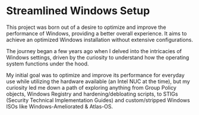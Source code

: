 # Streamlined Windows Setup

This project was born out of a desire to optimize and improve the performance of Windows, providing a better overall experience. It aims to achieve an optimized Windows installation without extensive configurations.

The journey began a few years ago when I delved into the intricacies of Windows settings, driven by the curiosity to understand how the operating system functions under the hood.

My initial goal was to optimize and improve its performance for everyday use while utilizing the hardware available (an Intel NUC at the time), but my curiosity led me down a path of exploring anything from Group Policy objects, Windows Registry and hardening/debloating scripts, to STIGs (Security Technical Implementation Guides) and custom/stripped Windows ISOs like Windows-Ameliorated & Atlas-OS.
